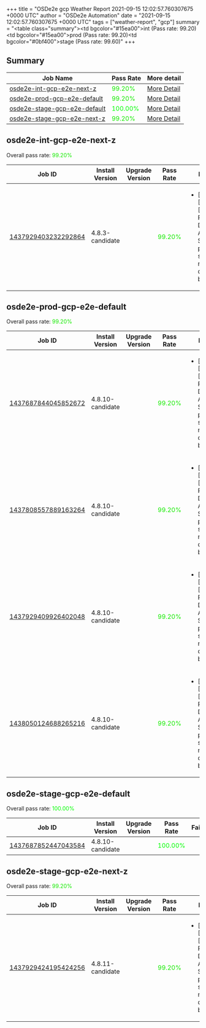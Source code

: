 +++
title = "OSDe2e gcp Weather Report 2021-09-15 12:02:57.760307675 +0000 UTC"
author = "OSDe2e Automation"
date = "2021-09-15 12:02:57.760307675 +0000 UTC"
tags = ["weather-report", "gcp"]
summary = "<table class=\"summary\"><tr><td bgcolor=\"#15ea00\"></td><td>int (Pass rate: 99.20)</td></tr><tr><td bgcolor=\"#15ea00\"></td><td>prod (Pass rate: 99.20)</td></tr><tr><td bgcolor=\"#0bf400\"></td><td>stage (Pass rate: 99.60)</td></tr></table>"
+++
## Summary

| Job Name | Pass Rate | More detail |
|----------|-----------|-------------|
|[osde2e-int-gcp-e2e-next-z](https://prow.ci.openshift.org/?job=osde2e-int-gcp-e2e-next-z)| <span style="color:#15ea00;">99.20%</span>|[More Detail](#osde2e-int-gcp-e2e-next-z)|
|[osde2e-prod-gcp-e2e-default](https://prow.ci.openshift.org/?job=osde2e-prod-gcp-e2e-default)| <span style="color:#15ea00;">99.20%</span>|[More Detail](#osde2e-prod-gcp-e2e-default)|
|[osde2e-stage-gcp-e2e-default](https://prow.ci.openshift.org/?job=osde2e-stage-gcp-e2e-default)| <span style="color:#01fe00;">100.00%</span>|[More Detail](#osde2e-stage-gcp-e2e-default)|
|[osde2e-stage-gcp-e2e-next-z](https://prow.ci.openshift.org/?job=osde2e-stage-gcp-e2e-next-z)| <span style="color:#15ea00;">99.20%</span>|[More Detail](#osde2e-stage-gcp-e2e-next-z)|



## osde2e-int-gcp-e2e-next-z

Overall pass rate: <span style="color:#15ea00;">99.20%</span>

| Job ID | Install Version | Upgrade Version | Pass Rate | Failures |
|--------|-----------------|-----------------|-----------|----------|
[1437929403232292864](https://prow.ci.openshift.org/view/gs/origin-ci-test/logs/osde2e-int-gcp-e2e-next-z/1437929403232292864) | 4.8.3-candidate |  | <span style="color:#15ea00;">99.20%</span>|<ul><li>[install] [Suite: e2e] [OSD] RBAC Dedicated Admins SCC permissions scc-test new SCC does not break pods</li></ul>



## osde2e-prod-gcp-e2e-default

Overall pass rate: <span style="color:#15ea00;">99.20%</span>

| Job ID | Install Version | Upgrade Version | Pass Rate | Failures |
|--------|-----------------|-----------------|-----------|----------|
[1437687844045852672](https://prow.ci.openshift.org/view/gs/origin-ci-test/logs/osde2e-prod-gcp-e2e-default/1437687844045852672) | 4.8.10-candidate |  | <span style="color:#15ea00;">99.20%</span>|<ul><li>[install] [Suite: e2e] [OSD] RBAC Dedicated Admins SCC permissions scc-test new SCC does not break pods</li></ul>
[1437808557889163264](https://prow.ci.openshift.org/view/gs/origin-ci-test/logs/osde2e-prod-gcp-e2e-default/1437808557889163264) | 4.8.10-candidate |  | <span style="color:#15ea00;">99.20%</span>|<ul><li>[install] [Suite: e2e] [OSD] RBAC Dedicated Admins SCC permissions scc-test new SCC does not break pods</li></ul>
[1437929409926402048](https://prow.ci.openshift.org/view/gs/origin-ci-test/logs/osde2e-prod-gcp-e2e-default/1437929409926402048) | 4.8.10-candidate |  | <span style="color:#15ea00;">99.20%</span>|<ul><li>[install] [Suite: e2e] [OSD] RBAC Dedicated Admins SCC permissions scc-test new SCC does not break pods</li></ul>
[1438050124688265216](https://prow.ci.openshift.org/view/gs/origin-ci-test/logs/osde2e-prod-gcp-e2e-default/1438050124688265216) | 4.8.10-candidate |  | <span style="color:#15ea00;">99.20%</span>|<ul><li>[install] [Suite: e2e] [OSD] RBAC Dedicated Admins SCC permissions scc-test new SCC does not break pods</li></ul>



## osde2e-stage-gcp-e2e-default

Overall pass rate: <span style="color:#01fe00;">100.00%</span>

| Job ID | Install Version | Upgrade Version | Pass Rate | Failures |
|--------|-----------------|-----------------|-----------|----------|
[1437687852447043584](https://prow.ci.openshift.org/view/gs/origin-ci-test/logs/osde2e-stage-gcp-e2e-default/1437687852447043584) | 4.8.10-candidate |  | <span style="color:#01fe00;">100.00%</span>|



## osde2e-stage-gcp-e2e-next-z

Overall pass rate: <span style="color:#15ea00;">99.20%</span>

| Job ID | Install Version | Upgrade Version | Pass Rate | Failures |
|--------|-----------------|-----------------|-----------|----------|
[1437929424195424256](https://prow.ci.openshift.org/view/gs/origin-ci-test/logs/osde2e-stage-gcp-e2e-next-z/1437929424195424256) | 4.8.11-candidate |  | <span style="color:#15ea00;">99.20%</span>|<ul><li>[install] [Suite: e2e] [OSD] RBAC Dedicated Admins SCC permissions scc-test new SCC does not break pods</li></ul>




